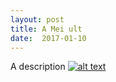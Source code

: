 ```yaml
---
layout: post
title: A Mei ult
date:  2017-01-10
---
```

A description
[![alt text](https://i.ytimg.com/vi_webp/aYTmCZk9cm4/maxresdefault.webp "thumbnail")](https://www.youtube.com/watch?v=aYTmCZk9cm4)
  